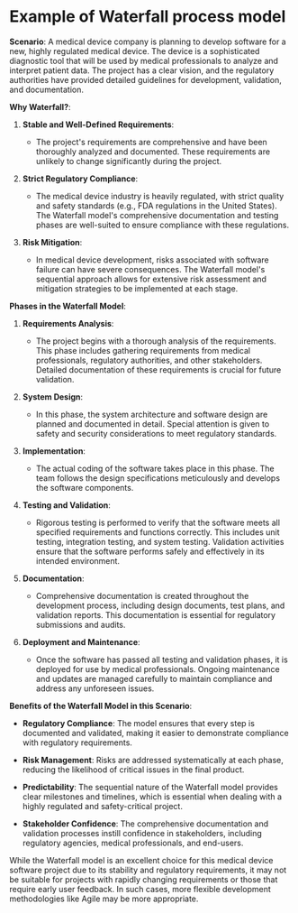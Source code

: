 # Example of Waterfall process model

**Scenario**:
A medical device company is planning to develop software for a new, highly regulated medical device. The device is a sophisticated diagnostic tool that will be used by medical professionals to analyze and interpret patient data. The project has a clear vision, and the regulatory authorities have provided detailed guidelines for development, validation, and documentation.

**Why Waterfall?**:

1. **Stable and Well-Defined Requirements**:

    - The project's requirements are comprehensive and have been thoroughly analyzed and documented. These requirements are unlikely to change significantly during the project.

2. **Strict Regulatory Compliance**:

    - The medical device industry is heavily regulated, with strict quality and safety standards (e.g., FDA regulations in the United States). The Waterfall model's comprehensive documentation and testing phases are well-suited to ensure compliance with these regulations.

3. **Risk Mitigation**:
    - In medical device development, risks associated with software failure can have severe consequences. The Waterfall model's sequential approach allows for extensive risk assessment and mitigation strategies to be implemented at each stage.

**Phases in the Waterfall Model**:

1. **Requirements Analysis**:

    - The project begins with a thorough analysis of the requirements. This phase includes gathering requirements from medical professionals, regulatory authorities, and other stakeholders. Detailed documentation of these requirements is crucial for future validation.

2. **System Design**:

    - In this phase, the system architecture and software design are planned and documented in detail. Special attention is given to safety and security considerations to meet regulatory standards.

3. **Implementation**:

    - The actual coding of the software takes place in this phase. The team follows the design specifications meticulously and develops the software components.

4. **Testing and Validation**:

    - Rigorous testing is performed to verify that the software meets all specified requirements and functions correctly. This includes unit testing, integration testing, and system testing. Validation activities ensure that the software performs safely and effectively in its intended environment.

5. **Documentation**:

    - Comprehensive documentation is created throughout the development process, including design documents, test plans, and validation reports. This documentation is essential for regulatory submissions and audits.

6. **Deployment and Maintenance**:
    - Once the software has passed all testing and validation phases, it is deployed for use by medical professionals. Ongoing maintenance and updates are managed carefully to maintain compliance and address any unforeseen issues.

**Benefits of the Waterfall Model in this Scenario**:

-   **Regulatory Compliance**: The model ensures that every step is documented and validated, making it easier to demonstrate compliance with regulatory requirements.

-   **Risk Management**: Risks are addressed systematically at each phase, reducing the likelihood of critical issues in the final product.

-   **Predictability**: The sequential nature of the Waterfall model provides clear milestones and timelines, which is essential when dealing with a highly regulated and safety-critical project.

-   **Stakeholder Confidence**: The comprehensive documentation and validation processes instill confidence in stakeholders, including regulatory agencies, medical professionals, and end-users.

While the Waterfall model is an excellent choice for this medical device software project due to its stability and regulatory requirements, it may not be suitable for projects with rapidly changing requirements or those that require early user feedback. In such cases, more flexible development methodologies like Agile may be more appropriate.
